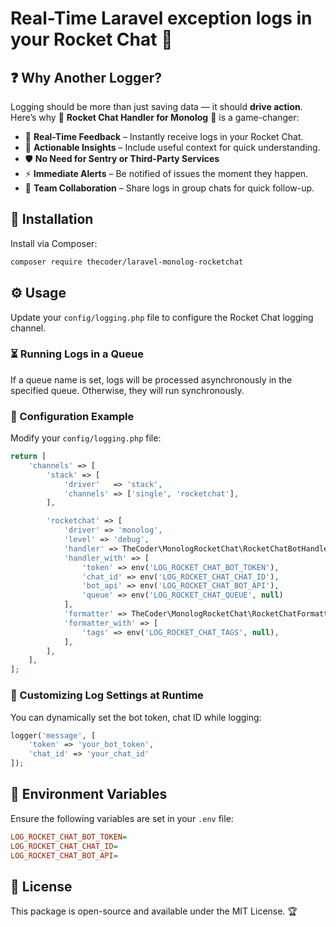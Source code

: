 # Real-Time Laravel exception logs in your Rocket Chat  🚀

## ❓ Why Another Logger?

Logging should be more than just saving data — it should **drive action**. Here’s why 🔔 **Rocket Chat Handler for Monolog** 📝 is a game-changer:

- 🚀 **Real-Time Feedback** – Instantly receive logs in your Rocket Chat.
- 🧠 **Actionable Insights** – Include useful context for quick understanding.
- 🛡️ **No Need for Sentry or Third-Party Services**
- ⚡ **Immediate Alerts** – Be notified of issues the moment they happen.
- 👥 **Team Collaboration** – Share logs in group chats for quick follow-up.

## 🎯 Installation

Install via Composer:

```sh
composer require thecoder/laravel-monolog-rocketchat
```

## ⚙️ Usage

Update your `config/logging.php` file to configure the Rocket Chat logging channel.

### ⏳ Running Logs in a Queue

If a queue name is set, logs will be processed asynchronously in the specified queue. Otherwise, they will run synchronously.

### 🔧 Configuration Example

Modify your `config/logging.php` file:

```php
return [
    'channels' => [
        'stack' => [
            'driver'   => 'stack',
            'channels' => ['single', 'rocketchat'],
        ],

        'rocketchat' => [
            'driver' => 'monolog',
            'level' => 'debug',
            'handler' => TheCoder\MonologRocketChat\RocketChatBotHandler::class,
            'handler_with' => [
                'token' => env('LOG_ROCKET_CHAT_BOT_TOKEN'),
                'chat_id' => env('LOG_ROCKET_CHAT_CHAT_ID'),
                'bot_api' => env('LOG_ROCKET_CHAT_BOT_API'),
                'queue' => env('LOG_ROCKET_CHAT_QUEUE', null)
            ],
            'formatter' => TheCoder\MonologRocketChat\RocketChatFormatter::class,
            'formatter_with' => [
                'tags' => env('LOG_ROCKET_CHAT_TAGS', null),
            ],
        ],
    ],
];
```
### 🔄 Customizing Log Settings at Runtime

You can dynamically set the bot token, chat ID while logging:

```php
logger('message', [
    'token' => 'your_bot_token',
    'chat_id' => 'your_chat_id'
]);
```

## 📜 Environment Variables

Ensure the following variables are set in your `.env` file:

```ini
LOG_ROCKET_CHAT_BOT_TOKEN=
LOG_ROCKET_CHAT_CHAT_ID=
LOG_ROCKET_CHAT_BOT_API=

```

## 📄 License

This package is open-source and available under the MIT License. 🏆


